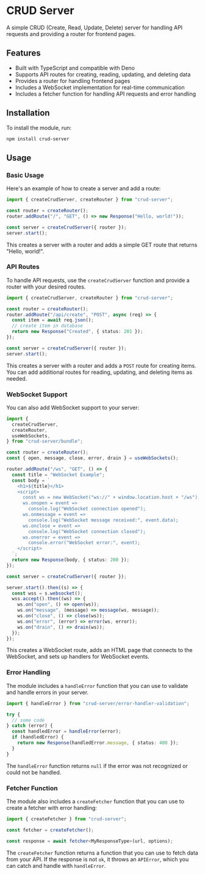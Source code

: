 # CRUD Server

A simple CRUD (Create, Read, Update, Delete) server for handling API requests and providing a router for frontend pages.

## Features

- Built with TypeScript and compatible with Deno
- Supports API routes for creating, reading, updating, and deleting data
- Provides a router for handling frontend pages
- Includes a WebSocket implementation for real-time communication
- Includes a fetcher function for handling API requests and error handling

## Installation

To install the module, run:

```bash
npm install crud-server
```

## Usage

### Basic Usage

Here's an example of how to create a server and add a route:

```typescript
import { createCrudServer, createRouter } from "crud-server";

const router = createRouter();
router.addRoute("/", "GET", () => new Response("Hello, world!"));

const server = createCrudServer({ router });
server.start();
```

This creates a server with a router and adds a simple GET route that returns "Hello, world!".

### API Routes

To handle API requests, use the `createCrudServer` function and provide a router with your desired routes.

```typescript
import { createCrudServer, createRouter } from "crud-server";

const router = createRouter();
router.addRoute("/api/create", "POST", async (req) => {
  const item = await req.json();
  // create item in database
  return new Response("Created", { status: 201 });
});

const server = createCrudServer({ router });
server.start();
```

This creates a server with a router and adds a `POST` route for creating items. You can add additional routes for reading, updating, and deleting items as needed.

### WebSocket Support

You can also add WebSocket support to your server:

```typescript
import {
  createCrudServer,
  createRouter,
  useWebSockets,
} from "crud-server/bundle";

const router = createRouter();
const { open, message, close, error, drain } = useWebSockets();

router.addRoute("/ws", "GET", () => {
  const title = "WebSocket Example";
  const body = `
    <h1>${title}</h1>
    <script>
      const ws = new WebSocket("ws://" + window.location.host + "/ws");
      ws.onopen = event =>
        console.log("WebSocket connection opened");
      ws.onmessage = event =>
        console.log("WebSocket message received:", event.data);
      ws.onclose = event =>
        console.log("WebSocket connection closed");
      ws.onerror = event =>
        console.error("WebSocket error:", event);
    </script>
  `;
  return new Response(body, { status: 200 });
});

const server = createCrudServer({ router });

server.start().then((s) => {
  const wss = s.websocket();
  wss.accept().then((ws) => {
    ws.on("open", () => open(ws));
    ws.on("message", (message) => message(ws, message));
    ws.on("close", () => close(ws));
    ws.on("error", (error) => error(ws, error));
    ws.on("drain", () => drain(ws));
  });
});
```

This creates a WebSocket route, adds an HTML page that connects to the WebSocket, and sets up handlers for WebSocket events.

### Error Handling

The module includes a `handleError` function that you can use to validate and handle errors in your server.

```typescript
import { handleError } from "crud-server/error-handler-validation";

try {
  // some code
} catch (error) {
  const handledError = handleError(error);
  if (handledError) {
    return new Response(handledError.message, { status: 400 });
  }
}
```

The `handleError` function returns `null` if the error was not recognized or could not be handled.

### Fetcher Function

The module also includes a `createFetcher` function that you can use to create a fetcher with error handling:

```typescript
import { createFetcher } from "crud-server";

const fetcher = createFetcher();

const response = await fetcher<MyResponseType>(url, options);
```

The `createFetcher` function returns a function that you can use to fetch data from your API. If the response is not `ok`, it throws an `APIError`, which you can catch and handle with `handleError`.